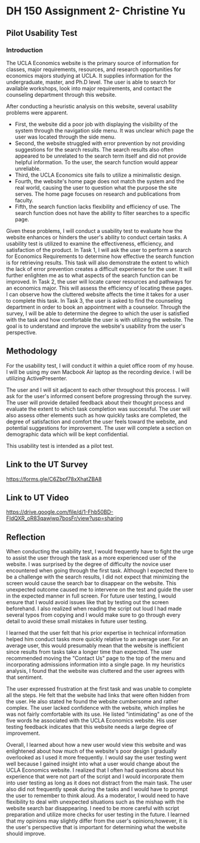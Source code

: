 # DH 150 Assignment 2- Christine Yu

## Pilot Usability Test

### Introduction

The UCLA Economics website is the primary source of information for classes, major requirements, resources, and research opportunities for economics majors studying at UCLA. It supplies information for the undergraduate, master, and Ph.D level. The user is able to search for available workshops, look into major requirements, and contact the counseling department through this website. 

After conducting a heuristic analysis on this website, several usability problems were apparent. 

- First, the website did a poor job with displaying the visibility of the system through the navigation side menu. It was unclear which page the user was located through the side menu. 
- Second, the website struggled with error prevention by not providing suggestions for the search results. The search results also often appeared to be unrelated to the search term itself and did not provide helpful information. To the user, the search function would appear unreliable. 
- Third, the UCLA Economics site fails to utilize a minimalistic design. 
- Fourth, the website's home page does not match the system and the real world, causing the user to question what the purpose the site serves. The home page focuses on research and publications from faculty. 
- Fifth, the search function lacks flexibility and efficiency of use. The search function does not have the ability to filter searches to a specific page. 

Given these problems, I will conduct a usability test to evaluate how the website enhances or hinders the user's ability to conduct certain tasks. A usability test is utilized to examine the effectiveness, efficiency, and satisfaction of the product. In Task 1, I will ask the user to perform a search for Economics Requirements to determine how effective the search function is for retrieving results. This task will also demonstrate the extent to which the lack of error prevention creates a difficult experience for the user. It will further enlighten me as to what aspects of the search function can be improved. In Task 2, the user will locate career resources and pathways for an economics major. This will assess the efficiency of locating these pages. I can observe how the cluttered website affects the time it takes for a user to complete this task. In Task 3, the user is asked to find the counseling department in order to book an appointment with a counselor. Through the survey, I will be able to determine the degree to which the user is satisfied with the task and how comfortable the user is with utilizing the website. The goal is to understand and improve the website's usability from the user's perspective.

## Methodology

For the usability test,  I will conduct it within a quiet office room of my house. I will be using my own Macbook Air laptop as the recording device. I will be utilizing ActivePresenter. 

The user and I will sit adjacent to each other throughout this process. I will ask for the user's informed consent before progressing through the survey. The user will provide detailed feedback about their thought process and evaluate the extent to which task completion was successful. The user will also assess other elements such as how quickly tasks are completed, the degree of satisfaction and comfort the user feels toward the website, and potential suggestions for improvement. The user will complete a section on demographic data which will be kept confidential. 

This usability test is intended as a pilot test.

## Link to the UT Survey

https://forms.gle/C6Zbpf78xXhatZBA8

## Link to UT Video

https://drive.google.com/file/d/1-Fhb50BD-FIdQXR_oR83qawjwp7bosFr/view?usp=sharing

## Reflection

When conducting the usability test, I would frequently have to fight the urge to assist the user through the task as a more experienced user of the website. I was surprised by the degree of difficulty the novice user encountered when going through the first task. Although I expected there to be a challenge with the search results, I did not expect that minimizing the screen would cause the search bar to disappear on the website. This unexpected outcome caused me to intervene on the test and guide the user in the expected manner in full screen. For future user testing, I would ensure that I would avoid issues like that by testing out the screen beforehand. I also realized when reading the script out loud I had made several typos from copying and I would make sure to go through every detail to avoid these small mistakes in future user testing. 

I learned that the user felt that his prior expertise in technical information helped him conduct tasks more quickly relative to an average user. For an average user, this would presumably mean that the website is inefficient since results from tasks take a longer time than expected. The user recommended moving the "Contact Us" page to the top of the menu and incorporating admissions information into a single page. In my heuristics analysis, I found that the website was cluttered and the user agrees with that sentiment. 

The user expressed frustration at the first task and was unable to complete all the steps. He felt that the website had links that were often hidden from the user. He also stated he found the website cumbersome and rather complex. The user lacked confidence with the website, which implies he was not fairly comfortable with its use. He listed "intimidating" as one of the five words he associated with the UCLA Economics website. His user testing feedback indicates that this website needs a large degree of improvement. 

Overall, I learned about how a new user would view this website and was enlightened about how much of the website's poor design I gradually overlooked as I used it more frequently. I would say the user testing went well because I gained insight into what a user would change about the UCLA Economics website. I realized that I often had questions about his experience that were not part of the script and I would incorporate them into user testing as long as it does not distract from the main task. The user also did not frequently speak during the tasks and I would have to prompt the user to remember to think aloud. As a moderator, I would need to have flexibility to deal with unexpected situations such as the mishap with the website search bar disappearing. I need to be more careful with script preparation and utilize more checks for user testing in the future. I learned that my opinions may slightly differ from the user's opinions;however, it is the user's perspective that is important for determining what the website should improve. 

